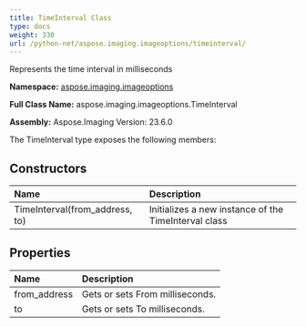 ```yaml
---
title: TimeInterval Class
type: docs
weight: 330
url: /python-net/aspose.imaging.imageoptions/timeinterval/
---
```


Represents the time interval in milliseconds

**Namespace:** [aspose.imaging.imageoptions](/imaging/python-net/aspose.imaging.imageoptions/)

**Full Class Name:** aspose.imaging.imageoptions.TimeInterval

**Assembly:**  Aspose.Imaging Version: 23.6.0

The TimeInterval type exposes the following members:
## **Constructors**
|**Name**|**Description**|
| :- | :- |
|TimeInterval(from_address, to)|Initializes a new instance of the TimeInterval class|
## **Properties**
|**Name**|**Description**|
| :- | :- |
|from_address|Gets or sets From milliseconds.|
|to|Gets or sets To milliseconds.|
